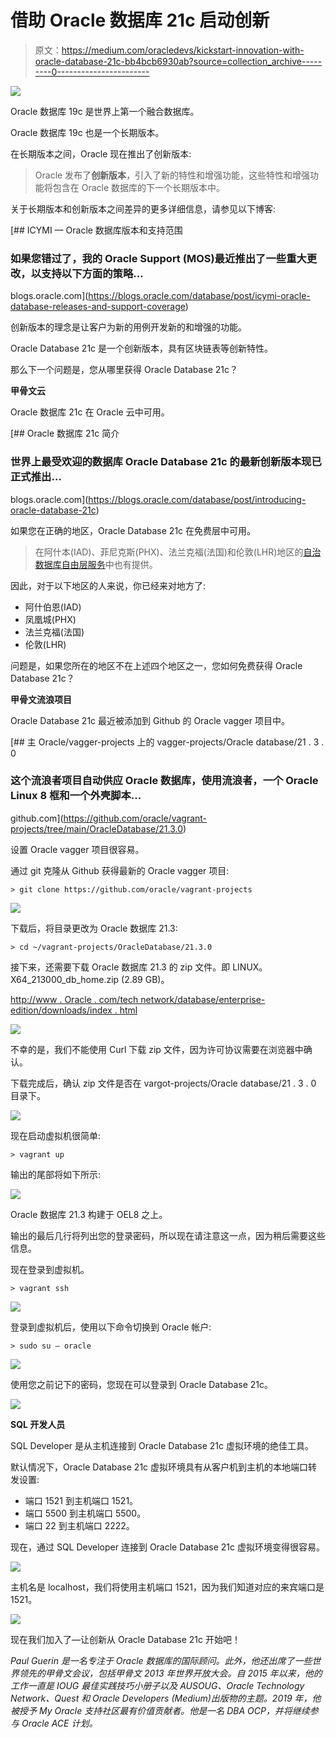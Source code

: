 # 借助 Oracle 数据库 21c 启动创新

> 原文：<https://medium.com/oracledevs/kickstart-innovation-with-oracle-database-21c-bb4bcb6930ab?source=collection_archive---------0----------------------->

![](img/1956017f7de2b0bcc54bfe974850c0b4.png)

Oracle 数据库 19c 是世界上第一个融合数据库。

Oracle 数据库 19c 也是一个长期版本。

在长期版本之间，Oracle 现在推出了创新版本:

> Oracle 发布了**创新版本**，引入了新的特性和增强功能，这些特性和增强功能将包含在 Oracle 数据库的下一个长期版本中。

关于长期版本和创新版本之间差异的更多详细信息，请参见以下博客:

[](https://blogs.oracle.com/database/post/icymi-oracle-database-releases-and-support-coverage) [## ICYMI — Oracle 数据库版本和支持范围

### 如果您错过了，我的 Oracle Support (MOS)最近推出了一些重大更改，以支持以下方面的策略…

blogs.oracle.com](https://blogs.oracle.com/database/post/icymi-oracle-database-releases-and-support-coverage) 

创新版本的理念是让客户为新的用例开发新的和增强的功能。

Oracle Database 21c 是一个创新版本，具有区块链表等创新特性。

那么下一个问题是，您从哪里获得 Oracle Database 21c？

**甲骨文云**

Oracle 数据库 21c 在 Oracle 云中可用。

[](https://blogs.oracle.com/database/post/introducing-oracle-database-21c) [## Oracle 数据库 21c 简介

### 世界上最受欢迎的数据库 Oracle Database 21c 的最新创新版本现已正式推出…

blogs.oracle.com](https://blogs.oracle.com/database/post/introducing-oracle-database-21c) 

如果您在正确的地区，Oracle Database 21c 在免费层中可用。

> 在阿什本(IAD)、菲尼克斯(PHX)、法兰克福(法国)和伦敦(LHR)地区的[自治数据库自由层服务](https://www.oracle.com/cloud/free/)中也有提供。

因此，对于以下地区的人来说，你已经来对地方了:

*   阿什伯恩(IAD)
*   凤凰城(PHX)
*   法兰克福(法国)
*   伦敦(LHR)

问题是，如果您所在的地区不在上述四个地区之一，您如何免费获得 Oracle Database 21c？

**甲骨文流浪项目**

Oracle Database 21c 最近被添加到 Github 的 Oracle vagger 项目中。

[](https://github.com/oracle/vagrant-projects/tree/main/OracleDatabase/21.3.0) [## 主 Oracle/vagger-projects 上的 vagger-projects/Oracle database/21 . 3 . 0

### 这个流浪者项目自动供应 Oracle 数据库，使用流浪者，一个 Oracle Linux 8 框和一个外壳脚本…

github.com](https://github.com/oracle/vagrant-projects/tree/main/OracleDatabase/21.3.0) 

设置 Oracle vagger 项目很容易。

通过 git 克隆从 Github 获得最新的 Oracle vagger 项目:

```
> git clone https://github.com/oracle/vagrant-projects
```

![](img/af365257682c5577b565d5c4e2f24ca7.png)

下载后，将目录更改为 Oracle 数据库 21.3:

```
> cd ~/vagrant-projects/OracleDatabase/21.3.0
```

接下来，还需要下载 Oracle 数据库 21.3 的 zip 文件。即 LINUX。X64_213000_db_home.zip (2.89 GB)。

[http://www . Oracle . com/tech network/database/enterprise-edition/downloads/index . html](http://www.oracle.com/technetwork/database/enterprise-edition/downloads/index.html)

![](img/bb301eb49bb6461099a5b3780d2e3f2f.png)

不幸的是，我们不能使用 Curl 下载 zip 文件，因为许可协议需要在浏览器中确认。

下载完成后，确认 zip 文件是否在 vargot-projects/Oracle database/21 . 3 . 0 目录下。

![](img/ee615c1545857638ed62aac82c0d763e.png)

现在启动虚拟机很简单:

```
> vagrant up
```

输出的尾部将如下所示:

![](img/214f8ff2ae6f93c783592afb0ef64062.png)

Oracle 数据库 21.3 构建于 OEL8 之上。

输出的最后几行将列出您的登录密码，所以现在请注意这一点，因为稍后需要这些信息。

现在登录到虚拟机。

```
> vagrant ssh
```

![](img/d74decc19f636f91aec0375ac0717793.png)

登录到虚拟机后，使用以下命令切换到 Oracle 帐户:

```
> sudo su — oracle
```

![](img/20fdc1831a1324be1fb83b03b5e64ad5.png)

使用您之前记下的密码，您现在可以登录到 Oracle Database 21c。

![](img/79cade61ad4988a8fd1b95e58e2a8fa8.png)

**SQL 开发人员**

SQL Developer 是从主机连接到 Oracle Database 21c 虚拟环境的绝佳工具。

默认情况下，Oracle Database 21c 虚拟环境具有从客户机到主机的本地端口转发设置:

*   端口 1521 到主机端口 1521。
*   端口 5500 到主机端口 5500。
*   端口 22 到主机端口 2222。

现在，通过 SQL Developer 连接到 Oracle Database 21c 虚拟环境变得很容易。

![](img/07f440a7bbbe490f9b885d492c322120.png)

主机名是 localhost，我们将使用主机端口 1521，因为我们知道对应的来宾端口是 1521。

![](img/508473674915c9ab00f2e4abddbf163a.png)

现在我们加入了—让创新从 Oracle Database 21c 开始吧！

*Paul Guerin 是一名专注于 Oracle 数据库的国际顾问。此外，他还出席了一些世界领先的甲骨文会议，包括甲骨文 2013 年世界开放大会。自 2015 年以来，他的工作一直是 IOUG 最佳实践技巧小册子以及 AUSOUG、Oracle Technology Network、Quest 和 Oracle Developers (Medium)出版物的主题。2019 年，他被授予 My Oracle 支持社区最有价值贡献者。他是一名 DBA OCP，并将继续参与 Oracle ACE 计划。*